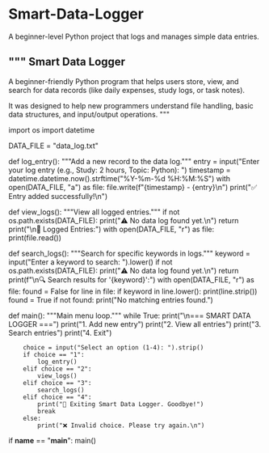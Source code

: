 # Smart-Data-Logger
A beginner-level Python project that logs and manages simple data entries.

"""
Smart Data Logger
-----------------
A beginner-friendly Python program that helps users store, view, and search for
data records (like daily expenses, study logs, or task notes).

It was designed to help new programmers understand file handling,
basic data structures, and input/output operations.
"""

import os
import datetime

DATA_FILE = "data_log.txt"

def log_entry():
    """Add a new record to the data log."""
    entry = input("Enter your log entry (e.g., Study: 2 hours, Topic: Python): ")
    timestamp = datetime.datetime.now().strftime("%Y-%m-%d %H:%M:%S")
    with open(DATA_FILE, "a") as file:
        file.write(f"{timestamp} - {entry}\n")
    print("✅ Entry added successfully!\n")

def view_logs():
    """View all logged entries."""
    if not os.path.exists(DATA_FILE):
        print("⚠️ No data log found yet.\n")
        return
    print("\n📘 Logged Entries:")
    with open(DATA_FILE, "r") as file:
        print(file.read())

def search_logs():
    """Search for specific keywords in logs."""
    keyword = input("Enter a keyword to search: ").lower()
    if not os.path.exists(DATA_FILE):
        print("⚠️ No data log found yet.\n")
        return
    print(f"\n🔍 Search results for '{keyword}':")
    with open(DATA_FILE, "r") as file:
        found = False
        for line in file:
            if keyword in line.lower():
                print(line.strip())
                found = True
        if not found:
            print("No matching entries found.")

def main():
    """Main menu loop."""
    while True:
        print("\n=== SMART DATA LOGGER ===")
        print("1. Add new entry")
        print("2. View all entries")
        print("3. Search entries")
        print("4. Exit")

        choice = input("Select an option (1-4): ").strip()
        if choice == "1":
            log_entry()
        elif choice == "2":
            view_logs()
        elif choice == "3":
            search_logs()
        elif choice == "4":
            print("👋 Exiting Smart Data Logger. Goodbye!")
            break
        else:
            print("❌ Invalid choice. Please try again.\n")

if __name__ == "__main__":
    main()
